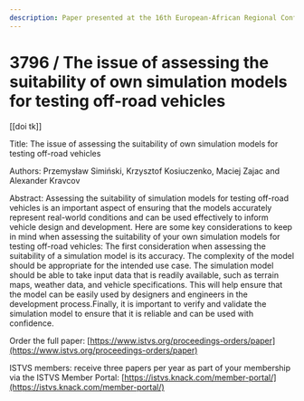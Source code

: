 ```yaml
---
description: Paper presented at the 16th European-African Regional Conference of the ISTVS
---
```


# 3796 / The issue of assessing the suitability of own simulation models for testing off-road vehicles

\[\[doi tk]]

Title: The issue of assessing the suitability of own simulation models for testing off-road vehicles

Authors: Przemysław Simiński, Krzysztof Kosiuczenko, Maciej Zajac and Alexander Kravcov

Abstract: Assessing the suitability of simulation models for testing off-road vehicles is an important aspect of ensuring that the models accurately represent real-world conditions and can be used effectively to inform vehicle design and development. Here are some key considerations to keep in mind when assessing the suitability of your own simulation models for testing off-road vehicles: The first consideration when assessing the suitability of a simulation model is its accuracy. The complexity of the model should be appropriate for the intended use case. The simulation model should be able to take input data that is readily available, such as terrain maps, weather data, and vehicle specifications. This will help ensure that the model can be easily used by designers and engineers in the development process.Finally, it is important to verify and validate the simulation model to ensure that it is reliable and can be used with confidence.

Order the full paper: [https://www.istvs.org/proceedings-orders/paper](https://www.istvs.org/proceedings-orders/paper)

ISTVS members: receive three papers per year as part of your membership via the ISTVS Member Portal: [https://istvs.knack.com/member-portal/](https://istvs.knack.com/member-portal/)

